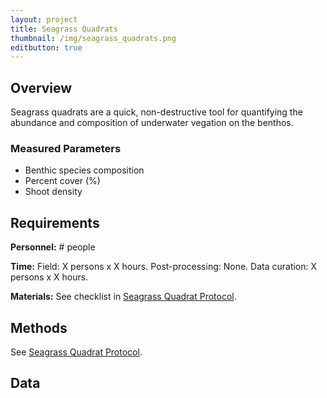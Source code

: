 ```yaml
---
layout: project
title: Seagrass Quadrats
thumbnail: /img/seagrass_quadrats.png
editbutton: true
---
```


## Overview
Seagrass quadrats are a quick, non-destructive tool for quantifying the abundance and composition of underwater vegation on the benthos.

### Measured Parameters
  - Benthic species composition
  - Percent cover (%)
  - Shoot density

## Requirements
**Personnel:** # people

**Time:** 
Field: X persons x X hours.
Post-processing: None.
Data curation: X persons x X hours.

**Materials:** See checklist in <a href="/assets/modules/seagrass/MarineGEO_Seagrass_Protocol_V20180821.pdf">Seagrass Quadrat Protocol</a>.

## Methods

See <a href="/assets/modules/seagrass/MarineGEO_Seagrass_Protocol_V20180821.pdf">Seagrass Quadrat Protocol</a>.

## Data


